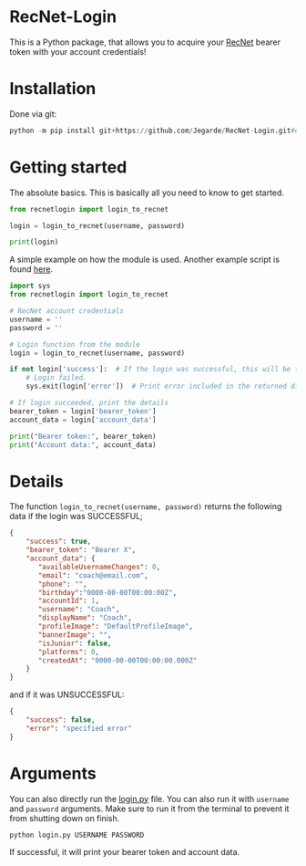 # RecNet-Login
This is a Python package, that allows you to acquire your [RecNet](https://rec.net/) bearer token with your account credentials!

# Installation
Done via git:
```py
python -m pip install git+https://github.com/Jegarde/RecNet-Login.git#egg=recnetlogin
```

# Getting started
The absolute basics. This is basically all you need to know to get started.
```py
from recnetlogin import login_to_recnet

login = login_to_recnet(username, password)

print(login)
```

A simple example on how the module is used. Another example script is found [here](https://github.com/Jegarde/RecNet-Login/blob/main/example.py).
```py
import sys
from recnetlogin import login_to_recnet

# RecNet account credentials
username = ''
password = ''

# Login function from the module
login = login_to_recnet(username, password)

if not login['success']:  # If the login was successful, this will be true
    # Login failed.
    sys.exit(login['error'])  # Print error included in the returned dictionary

# If login succeeded, print the details
bearer_token = login['bearer_token']
account_data = login['account_data']

print("Bearer token:", bearer_token)
print("Account data:", account_data)

```

# Details
The function `login_to_recnet(username, password)` returns the following data if the login was SUCCESSFUL;
```json
{
    "success": true,
    "bearer_token": "Bearer X",
    "account_data": {
       "availableUsernameChanges": 0,
       "email": "coach@email.com",
       "phone": "",
       "birthday":"0000-00-00T00:00:00Z",
       "accountId": 1,
       "username": "Coach",
       "displayName": "Coach",
       "profileImage": "DefaultProfileImage",
       "bannerImage": "",
       "isJunior": false,
       "platforms": 0,
       "createdAt": "0000-00-00T00:00:00.000Z"
    }
}
```
and if it was UNSUCCESSFUL:
```json
{
    "success": false,
    "error": "specified error"
}
```

# Arguments
You can also directly run the [login.py](https://github.com/Jegarde/RecNet-Login/blob/main/recnetlogin/login.py) file. You can also run it with `username` and `password` arguments. Make sure to run it from the terminal to prevent it from shutting down on finish.
```py
python login.py USERNAME PASSWORD
```
If successful, it will print your bearer token and account data.
